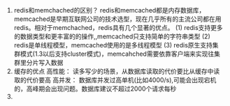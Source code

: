 1. redis和memchached的区别？
redis和memcached都是内存数据库，memcached是早期互联网公司的技术选型，现在几乎所有的主流公司都在用redis。相对于memchached，redis具有几个显著的优点。
(1) redis支持更多的数据类型和更丰富的的操作,,memcached只支持简单的字符串类型
(2) redis是单线程模型，memcached使用的是多线程模型
(3) redis原生支持集群模式(1.3以后支持cluster模式)，memcahched需要依靠客户端来实现往集群里分片写入数据
2. 缓存的优点
高性能： 读多写少的场景，从数据库读取的代价要比从缓存中读取的代价要高
高并发： 数据库并发过高单机(比如4000/s),可能会出现宕机的，高峰期会出现问题。数据库建议不超过2000个请求每秒
3. 
